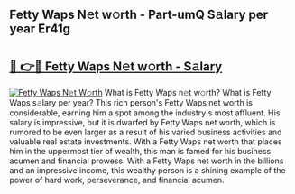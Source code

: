 ## Fetty Waps N𝚎t w𝚘rth - Part-umQ S𝚊lary per year Er41g

# <h2><a href="http://gc2cpl.nevu.top/?p=Fetty+Waps">🔗 👉🔴 Fetty Waps N𝚎t w𝚘rth - S𝚊lary</a></h2>

[![Fetty Waps N𝚎t W𝚘rth](https://i.imgur.com/Oavwk0R.jpeg)](http://gc2cpl.nevu.top/?p=Fetty+Waps)
What is Fetty Waps n𝚎t w𝚘rth? What is Fetty Waps s𝚊lary per year?
This rich person's Fetty Waps net worth is considerable, earning him a spot among the industry's most affluent. His salary is impressive, but it is dwarfed by Fetty Waps net worth, which is rumored to be even larger as a result of his varied business activities and valuable real estate investments. With a Fetty Waps net worth that places him in the uppermost tier of wealth, this man is famed for his business acumen and financial prowess. With a Fetty Waps net worth in the billions and an impressive income, this wealthy person is a shining example of the power of hard work, perseverance, and financial acumen.
